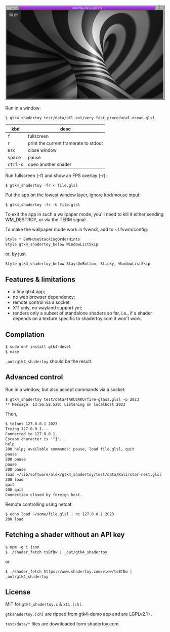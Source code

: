 ![](demo.png)

Run in a window:

    $ gtk4_shadertoy test/data/afl_ext/very-fast-procedural-ocean.glsl

kbd               | desc
----------------- | -------------
<kbd>f</kbd>      | fullscreen
<kbd>r</kbd>      | print the current framerate to stdout
<kbd>esc</kbd>    | close window
<kbd>space</kbd>  | pause
<kbd>ctrl-o</kbd> | open another shader

Run fullscreen (-f) and show an FPS overlay (-r):

    $ gtk4_shadertoy -fr < file.glsl

Put the app on the lowest window layer, ignore kbd/mouse input:

    $ gtk4_shadertoy -fr -b file.glsl

To exit the app in such a wallpaper mode, you'll need to kill it
either sending WM_DESTROY, or via the TERM signal.

To make the wallpaper mode work in fvwm3, add to ~/.fvwm/config:

~~~
Style * EWMHUseStackingOrderHints
Style gtk4_shadertoy_below WindowListSkip
~~~

or, by just

    Style gtk4_shadertoy_below StaysOnBottom, Sticky, WindowListSkip

## Features & limitations

* a tiny gtk4 app;
* no web browser dependency;
* remote control via a socket;
* X11 only, no wayland support yet;
* renders only a subset of standalone shaders so far, i.e., if a
  shader depends on a texture specific to shadertoy.com it won't
  work.

## Compilation

~~~
$ sudo dnf install gtk4-devel
$ make
~~~

`_out/gtk4_shadertoy` should be the result.

## Advanced control

Run in a window, but also accept commands via a socket:

~~~
$ gtk4_shadertoy test/data/TAKUSAKU/fire-glass.glsl -p 2023
** Message: 13:56:58.520: Listening on localhost:2023
~~~

Then,

~~~
$ telnet 127.0.0.1 2023
Trying 127.0.0.1...
Connected to 127.0.0.1.
Escape character is '^]'.
help
200 help; available commands: pause, load file.glsl, quit
pause
200 pause
pause
200 pause
load ~/lib/software/alex/gtk4_shadertoy/test/data/Kali/star-nest.glsl
200 load
quit
200 quit
Connection closed by foreign host.
~~~

Remote controlling using netcat:

~~~
$ echo load ~/some/file.glsl | nc 127.0.0.1 2023
200 load
~~~

## Fetching a shader without an API key

~~~
$ npm -g i json
$ ./shader_fetch tsBfDw | _out/gtk4_shadertoy
~~~

or

    $ ./shader_fetch https://www.shadertoy.com/view/tsBfDw | _out/gtk4_shadertoy

## License

MIT for `gtk4_shadertoy.c` & `x11.[ch]`.

`gtkshadertoy.[ch]` are ripped from gtk4-demo app and are LGPLv2.1+.

`test/data/*` files are downloaded form shadertoy.com.
